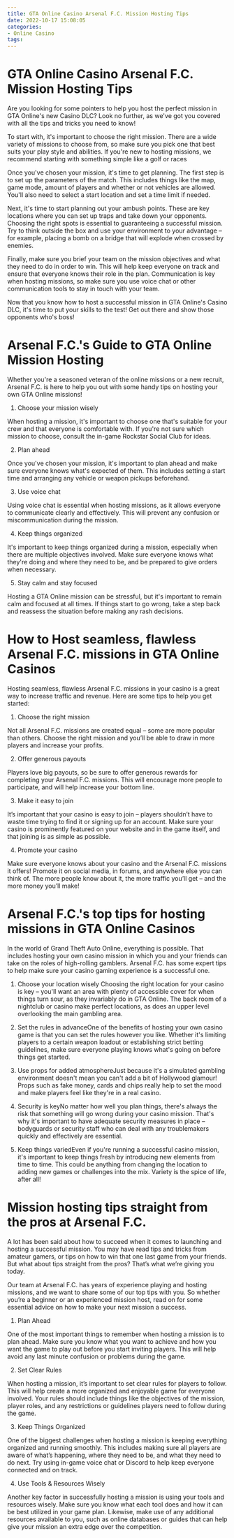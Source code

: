 ```yaml
---
title: GTA Online Casino Arsenal F.C. Mission Hosting Tips
date: 2022-10-17 15:08:05
categories:
- Online Casino
tags:
---
```



#  GTA Online Casino Arsenal F.C. Mission Hosting Tips


Are you looking for some pointers to help you host the perfect mission in GTA Online's new Casino DLC? Look no further, as we've got you covered with all the tips and tricks you need to know!

To start with, it's important to choose the right mission. There are a wide variety of missions to choose from, so make sure you pick one that best suits your play style and abilities. If you're new to hosting missions, we recommend starting with something simple like a golf or races 

Once you've chosen your mission, it's time to get planning. The first step is to set up the parameters of the match. This includes things like the map, game mode, amount of players and whether or not vehicles are allowed. You'll also need to select a start location and set a time limit if needed.

Next, it's time to start planning out your ambush points. These are key locations where you can set up traps and take down your opponents. Choosing the right spots is essential to guaranteeing a successful mission. Try to think outside the box and use your environment to your advantage – for example, placing a bomb on a bridge that will explode when crossed by enemies.

Finally, make sure you brief your team on the mission objectives and what they need to do in order to win. This will help keep everyone on track and ensure that everyone knows their role in the plan. Communication is key when hosting missions, so make sure you use voice chat or other communication tools to stay in touch with your team.

Now that you know how to host a successful mission in GTA Online's Casino DLC, it's time to put your skills to the test! Get out there and show those opponents who's boss!

#  Arsenal F.C.'s Guide to GTA Online Mission Hosting

Whether you're a seasoned veteran of the online missions or a new recruit, Arsenal F.C. is here to help you out with some handy tips on hosting your own GTA Online missions!

1. Choose your mission wisely

When hosting a mission, it's important to choose one that's suitable for your crew and that everyone is comfortable with. If you're not sure which mission to choose, consult the in-game Rockstar Social Club for ideas.

2. Plan ahead

Once you've chosen your mission, it's important to plan ahead and make sure everyone knows what's expected of them. This includes setting a start time and arranging any vehicle or weapon pickups beforehand.

3. Use voice chat

Using voice chat is essential when hosting missions, as it allows everyone to communicate clearly and effectively. This will prevent any confusion or miscommunication during the mission.

4. Keep things organized

It's important to keep things organized during a mission, especially when there are multiple objectives involved. Make sure everyone knows what they're doing and where they need to be, and be prepared to give orders when necessary.

5. Stay calm and stay focused

Hosting a GTA Online mission can be stressful, but it's important to remain calm and focused at all times. If things start to go wrong, take a step back and reassess the situation before making any rash decisions.

#  How to Host seamless, flawless Arsenal F.C. missions in GTA Online Casinos

Hosting seamless, flawless Arsenal F.C. missions in your casino is a great way to increase traffic and revenue. Here are some tips to help you get started:

1. Choose the right mission

Not all Arsenal F.C. missions are created equal – some are more popular than others. Choose the right mission and you’ll be able to draw in more players and increase your profits.

2. Offer generous payouts

Players love big payouts, so be sure to offer generous rewards for completing your Arsenal F.C. missions. This will encourage more people to participate, and will help increase your bottom line.

3. Make it easy to join

It’s important that your casino is easy to join – players shouldn’t have to waste time trying to find it or signing up for an account. Make sure your casino is prominently featured on your website and in the game itself, and that joining is as simple as possible.

4. Promote your casino

Make sure everyone knows about your casino and the Arsenal F.C. missions it offers! Promote it on social media, in forums, and anywhere else you can think of. The more people know about it, the more traffic you’ll get – and the more money you’ll make!

#  Arsenal F.C.'s top tips for hosting missions in GTA Online Casinos

In the world of Grand Theft Auto Online, everything is possible. That includes hosting your own casino mission in which you and your friends can take on the roles of high-rolling gamblers. Arsenal F.C. has some expert tips to help make sure your casino gaming experience is a successful one.

1. Choose your location wisely
Choosing the right location for your casino is key – you'll want an area with plenty of accessible cover for when things turn sour, as they invariably do in GTA Online. The back room of a nightclub or casino make perfect locations, as does an upper level overlooking the main gambling area.

2. Set the rules in advanceOne of the benefits of hosting your own casino game is that you can set the rules however you like. Whether it's limiting players to a certain weapon loadout or establishing strict betting guidelines, make sure everyone playing knows what's going on before things get started.

3. Use props for added atmosphereJust because it's a simulated gambling environment doesn't mean you can't add a bit of Hollywood glamour! Props such as fake money, cards and chips really help to set the mood and make players feel like they're in a real casino.

4. Security is keyNo matter how well you plan things, there's always the risk that something will go wrong during your casino mission. That's why it's important to have adequate security measures in place – bodyguards or security staff who can deal with any troublemakers quickly and effectively are essential.

5. Keep things variedEven if you're running a successful casino mission, it's important to keep things fresh by introducing new elements from time to time. This could be anything from changing the location to adding new games or challenges into the mix. Variety is the spice of life, after all!

#  Mission hosting tips straight from the pros at Arsenal F.C.

A lot has been said about how to succeed when it comes to launching and hosting a successful mission. You may have read tips and tricks from amateur gamers, or tips on how to win that one last game from your friends. But what about tips straight from the pros? That’s what we’re giving you today.

Our team at Arsenal F.C. has years of experience playing and hosting missions, and we want to share some of our top tips with you. So whether you’re a beginner or an experienced mission host, read on for some essential advice on how to make your next mission a success.

1. Plan Ahead

One of the most important things to remember when hosting a mission is to plan ahead. Make sure you know what you want to achieve and how you want the game to play out before you start inviting players. This will help avoid any last minute confusion or problems during the game.

2. Set Clear Rules

When hosting a mission, it’s important to set clear rules for players to follow. This will help create a more organized and enjoyable game for everyone involved. Your rules should include things like the objectives of the mission, player roles, and any restrictions or guidelines players need to follow during the game.

3. Keep Things Organized

One of the biggest challenges when hosting a mission is keeping everything organized and running smoothly. This includes making sure all players are aware of what’s happening, where they need to be, and what they need to do next. Try using in-game voice chat or Discord to help keep everyone connected and on track.

4. Use Tools & Resources Wisely

Another key factor in successfully hosting a mission is using your tools and resources wisely. Make sure you know what each tool does and how it can be best utilized in your game plan. Likewise, make use of any additional resources available to you, such as online databases or guides that can help give your mission an extra edge over the competition.